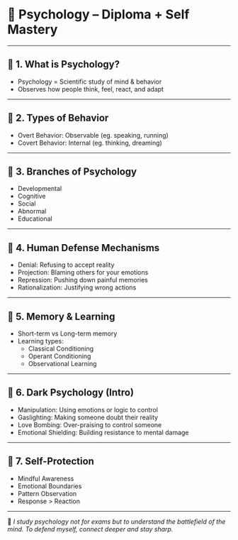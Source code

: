 # 🧠 Psychology – Diploma + Self Mastery

---

## 🔹 1. What is Psychology?

- Psychology = Scientific study of mind & behavior  
- Observes how people think, feel, react, and adapt

---

## 🔹 2. Types of Behavior

- Overt Behavior: Observable (eg. speaking, running)  
- Covert Behavior: Internal (eg. thinking, dreaming)

---

## 🔹 3. Branches of Psychology

- Developmental  
- Cognitive  
- Social  
- Abnormal  
- Educational

---

## 🔹 4. Human Defense Mechanisms

- Denial: Refusing to accept reality  
- Projection: Blaming others for your emotions  
- Repression: Pushing down painful memories  
- Rationalization: Justifying wrong actions

---

## 🔹 5. Memory & Learning

- Short-term vs Long-term memory  
- Learning types:
  - Classical Conditioning  
  - Operant Conditioning  
  - Observational Learning

---

## 🔹 6. Dark Psychology (Intro)

- Manipulation: Using emotions or logic to control  
- Gaslighting: Making someone doubt their reality  
- Love Bombing: Over-praising to control someone  
- Emotional Shielding: Building resistance to mental damage

---

## 🔹 7. Self-Protection

- Mindful Awareness  
- Emotional Boundaries  
- Pattern Observation  
- Response > Reaction

---

🧠 *I study psychology not for exams but to understand the battlefield of the mind. To defend myself, connect deeper and stay sharp.*
